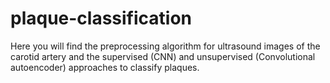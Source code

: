 # plaque-classification

Here you will find the preprocessing algorithm for ultrasound images of the carotid artery and the supervised (CNN) and unsupervised (Convolutional autoencoder) approaches to classify plaques.
